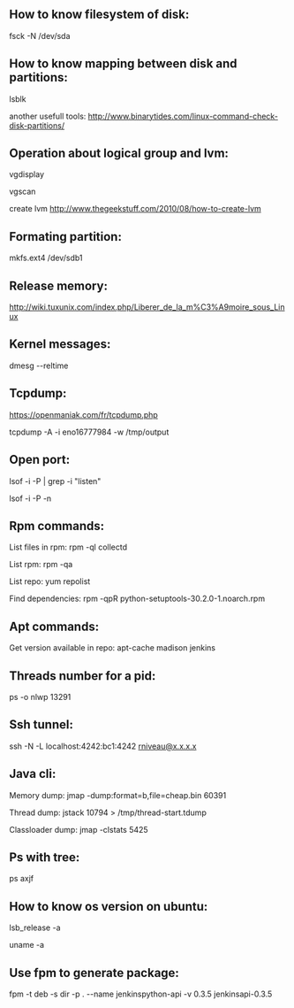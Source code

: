 How to know filesystem of disk:
-------------------------------
fsck -N /dev/sda

How to know mapping between disk and partitions:
------------------------------------------------
lsblk

another usefull tools: http://www.binarytides.com/linux-command-check-disk-partitions/


Operation about logical group and lvm:
--------------------------------------
vgdisplay

vgscan

create lvm http://www.thegeekstuff.com/2010/08/how-to-create-lvm


Formating partition:
--------------------
mkfs.ext4 /dev/sdb1


Release memory:
---------------
http://wiki.tuxunix.com/index.php/Liberer_de_la_m%C3%A9moire_sous_Linux


Kernel messages:
----------------
dmesg --reltime


Tcpdump:
--------
https://openmaniak.com/fr/tcpdump.php

tcpdump  -A -i  eno16777984  -w /tmp/output


Open port:
----------
lsof -i -P | grep -i "listen"

lsof -i  -P -n

Rpm commands:
-------------
List files in rpm: rpm -ql collectd

List rpm: rpm -qa

List repo: yum repolist

Find dependencies: rpm -qpR python-setuptools-30.2.0-1.noarch.rpm


Apt commands:
-------------
Get version available in repo: apt-cache madison jenkins



Threads number for a pid:
-------------------------
ps -o nlwp 13291


Ssh tunnel:
-----------
ssh -N -L localhost:4242:bc1:4242 rniveau@x.x.x.x


Java cli:
---------
Memory dump: jmap -dump:format=b,file=cheap.bin 60391

Thread dump: jstack 10794 > /tmp/thread-start.tdump

Classloader dump: jmap -clstats 5425


Ps with tree:
-------------

ps axjf

How to know os version on ubuntu:
---------------------------------

lsb_release -a

uname -a

Use fpm to generate package:
----------------------------

fpm  -t deb -s dir -p . --name jenkinspython-api -v 0.3.5  jenkinsapi-0.3.5


